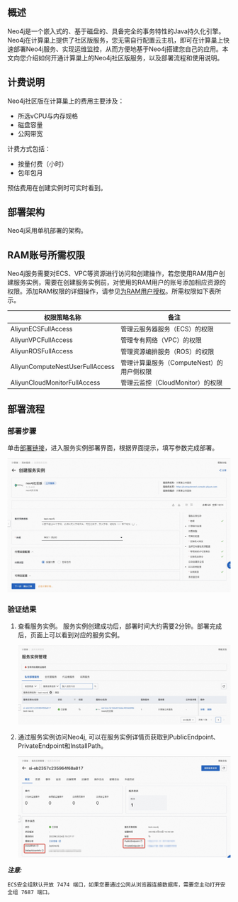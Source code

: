 ## 概述
Neo4j是一个嵌入式的、基于磁盘的、具备完全的事务特性的Java持久化引擎。Neo4j在计算巢上提供了社区版服务，您无需自行配置云主机，即可在计算巢上快速部署Neo4j服务、实现运维监控，从而方便地基于Neo4j搭建您自己的应用。本文向您介绍如何开通计算巢上的Neo4j社区版服务，以及部署流程和使用说明。
## 计费说明
Neo4j社区版在计算巢上的费用主要涉及：

- 所选vCPU与内存规格
- 磁盘容量
- 公网带宽

计费方式包括：

- 按量付费（小时）
- 包年包月

预估费用在创建实例时可实时看到。

## 部署架构
Neo4j采用单机部署的架构。

## RAM账号所需权限
Neo4j服务需要对ECS、VPC等资源进行访问和创建操作，若您使用RAM用户创建服务实例，需要在创建服务实例前，对使用的RAM用户的账号添加相应资源的权限。添加RAM权限的详细操作，请参见[为RAM用户授权](https://help.aliyun.com/document_detail/121945.html)。所需权限如下表所示。

| 权限策略名称 | 备注 |
| --- | --- |
| AliyunECSFullAccess | 管理云服务器服务（ECS）的权限 |
| AliyunVPCFullAccess | 管理专有网络（VPC）的权限 |
| AliyunROSFullAccess | 管理资源编排服务（ROS）的权限 |
| AliyunComputeNestUserFullAccess | 管理计算巢服务（ComputeNest）的用户侧权限 |
| AliyunCloudMonitorFullAccess | 管理云监控（CloudMonitor）的权限 |


## 部署流程
### 部署步骤
单击[部署链接](https://computenest.console.aliyun.com/user/cn-hangzhou/serviceInstanceCreate?ServiceId=service-fe1bbe81bdac493eb99b)，进入服务实例部署界面，根据界面提示，填写参数完成部署。

![1.jpg](1.jpg)

 
### 验证结果

1. 查看服务实例。
服务实例创建成功后，部署时间大约需要2分钟。部署完成后，页面上可以看到对应的服务实例。 

    ![2.jpg](2.jpg)

2. 通过服务实例访问Neo4j, 可以在服务实例详情页获取到PublicEndpoint、PrivateEndpoint和InstallPath。

    ![3.jpg](3.jpg)


***注意:***

    ECS安全组默认开放 7474 端口，如果您要通过公网从浏览器连接数据库，需要您主动打开安全组 7687 端口。
